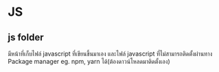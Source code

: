 # JS

## js folder
มีหน้าที่เก็บไฟล์ javascript ที่เขียนขึ้นมาเอง และไฟล์ javascript ที่ไม่สามารถติดตั้งผ่านทาง Package manager eg. npm, yarn ได้(ต้องดาวน์โหลดมาติดตั้งเอง)
